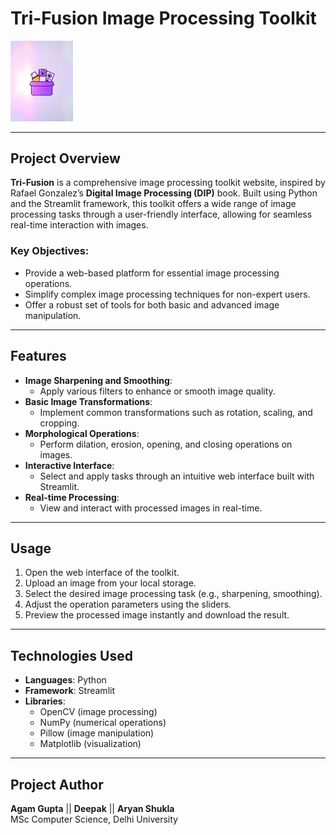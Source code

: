 # **Tri-Fusion Image Processing Toolkit**

<img src="src\logo" alt="Tri-Fusion Logo" width="100"/>

---

## **Project Overview**

**Tri-Fusion** is a comprehensive image processing toolkit website, inspired by Rafael Gonzalez’s **Digital Image Processing (DIP)** book. Built using Python and the Streamlit framework, this toolkit offers a wide range of image processing tasks through a user-friendly interface, allowing for seamless real-time interaction with images.

### **Key Objectives:**
- Provide a web-based platform for essential image processing operations.
- Simplify complex image processing techniques for non-expert users.
- Offer a robust set of tools for both basic and advanced image manipulation.

---

## **Features**

- **Image Sharpening and Smoothing**: 
    - Apply various filters to enhance or smooth image quality.
- **Basic Image Transformations**: 
    - Implement common transformations such as rotation, scaling, and cropping.
- **Morphological Operations**: 
    - Perform dilation, erosion, opening, and closing operations on images.
- **Interactive Interface**: 
    - Select and apply tasks through an intuitive web interface built with Streamlit.
- **Real-time Processing**: 
    - View and interact with processed images in real-time.

---

## **Usage**

1. Open the web interface of the toolkit.
2. Upload an image from your local storage.
3. Select the desired image processing task (e.g., sharpening, smoothing).
4. Adjust the operation parameters using the sliders.
5. Preview the processed image instantly and download the result.

---

## **Technologies Used**

- **Languages**: Python
- **Framework**: Streamlit
- **Libraries**: 
  - OpenCV (image processing)
  - NumPy (numerical operations)
  - Pillow (image manipulation)
  - Matplotlib (visualization)
---

## **Project Author**
**Agam Gupta**  || **Deepak** || **Aryan Shukla**  
MSc Computer Science, Delhi University 
